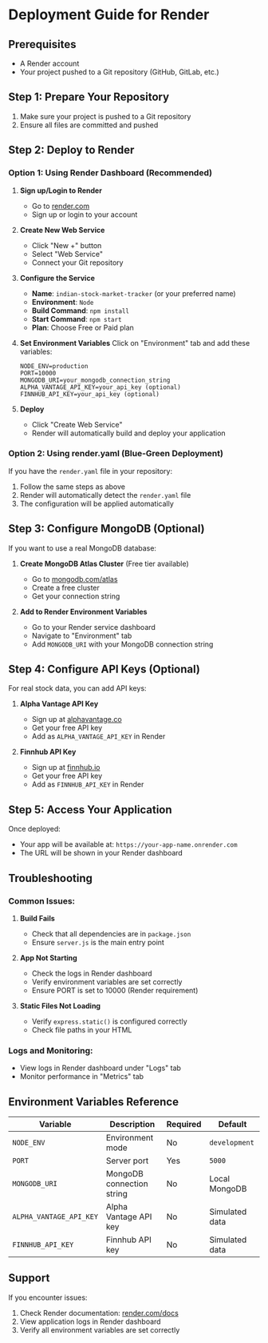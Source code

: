 # Deployment Guide for Render

## Prerequisites
- A Render account
- Your project pushed to a Git repository (GitHub, GitLab, etc.)

## Step 1: Prepare Your Repository

1. Make sure your project is pushed to a Git repository
2. Ensure all files are committed and pushed

## Step 2: Deploy to Render

### Option 1: Using Render Dashboard (Recommended)

1. **Sign up/Login to Render**
   - Go to [render.com](https://render.com)
   - Sign up or login to your account

2. **Create New Web Service**
   - Click "New +" button
   - Select "Web Service"
   - Connect your Git repository

3. **Configure the Service**
   - **Name**: `indian-stock-market-tracker` (or your preferred name)
   - **Environment**: `Node`
   - **Build Command**: `npm install`
   - **Start Command**: `npm start`
   - **Plan**: Choose Free or Paid plan

4. **Set Environment Variables**
   Click on "Environment" tab and add these variables:
   ```
   NODE_ENV=production
   PORT=10000
   MONGODB_URI=your_mongodb_connection_string
   ALPHA_VANTAGE_API_KEY=your_api_key (optional)
   FINNHUB_API_KEY=your_api_key (optional)
   ```

5. **Deploy**
   - Click "Create Web Service"
   - Render will automatically build and deploy your application

### Option 2: Using render.yaml (Blue-Green Deployment)

If you have the `render.yaml` file in your repository:

1. Follow the same steps as above
2. Render will automatically detect the `render.yaml` file
3. The configuration will be applied automatically

## Step 3: Configure MongoDB (Optional)

If you want to use a real MongoDB database:

1. **Create MongoDB Atlas Cluster** (Free tier available)
   - Go to [mongodb.com/atlas](https://mongodb.com/atlas)
   - Create a free cluster
   - Get your connection string

2. **Add to Render Environment Variables**
   - Go to your Render service dashboard
   - Navigate to "Environment" tab
   - Add `MONGODB_URI` with your MongoDB connection string

## Step 4: Configure API Keys (Optional)

For real stock data, you can add API keys:

1. **Alpha Vantage API Key**
   - Sign up at [alphavantage.co](https://alphavantage.co)
   - Get your free API key
   - Add as `ALPHA_VANTAGE_API_KEY` in Render

2. **Finnhub API Key**
   - Sign up at [finnhub.io](https://finnhub.io)
   - Get your free API key
   - Add as `FINNHUB_API_KEY` in Render

## Step 5: Access Your Application

Once deployed:
- Your app will be available at: `https://your-app-name.onrender.com`
- The URL will be shown in your Render dashboard

## Troubleshooting

### Common Issues:

1. **Build Fails**
   - Check that all dependencies are in `package.json`
   - Ensure `server.js` is the main entry point

2. **App Not Starting**
   - Check the logs in Render dashboard
   - Verify environment variables are set correctly
   - Ensure PORT is set to 10000 (Render requirement)

3. **Static Files Not Loading**
   - Verify `express.static()` is configured correctly
   - Check file paths in your HTML

### Logs and Monitoring:
- View logs in Render dashboard under "Logs" tab
- Monitor performance in "Metrics" tab

## Environment Variables Reference

| Variable | Description | Required | Default |
|----------|-------------|----------|---------|
| `NODE_ENV` | Environment mode | No | `development` |
| `PORT` | Server port | Yes | `5000` |
| `MONGODB_URI` | MongoDB connection string | No | Local MongoDB |
| `ALPHA_VANTAGE_API_KEY` | Alpha Vantage API key | No | Simulated data |
| `FINNHUB_API_KEY` | Finnhub API key | No | Simulated data |

## Support

If you encounter issues:
1. Check Render documentation: [render.com/docs](https://render.com/docs)
2. View application logs in Render dashboard
3. Verify all environment variables are set correctly 